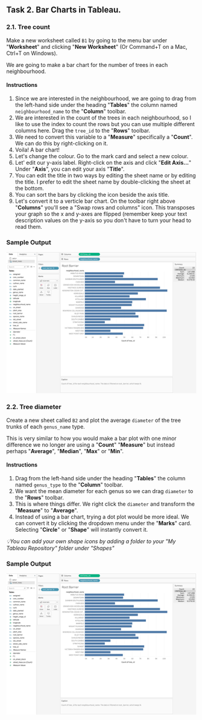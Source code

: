 
## Task 2. Bar Charts in Tableau.


### 2.1. Tree count 

Make a new worksheet called `B1` by going to the menu bar under "**Worksheet**" and clicking "**New Worksheet**" (Or Command+T on a Mac, Ctrl+T on Windows). 

We are going to make a bar chart for the number of trees in each neighbourhood. 

#### Instructions 
1. Since we are interested in the neighbourhood, we are going to drag from the left-hand side under the heading "**Tables**" the column named `neighbourhood_name` to the "**Column**" toolbar. 
1. We are interested in the count of the trees in each neighbourhood, so I like to use the index to count the rows but you can use multiple different columns here. Drag the `tree_id` to the "**Rows**" toolbar.
1. We need to convert this variable to a "**Measure**" specifically a "**Count**". We can do this by right-clicking on it. 
1. Voila! A bar chart! 
1. Let's change the colour. Go to the mark card and select a new colour. 
1. Let' edit our y-axis label. Right-click on the axis and click "**Edit Axis...**" Under "**Axis**", you can edit your axis "**Title**".
1. You can edit the title in two ways by editing the sheet name or by editing the title. I prefer to edit the sheet name by double-clicking the sheet at the bottom. 
1. You can sort the bars by clicking the icon beside the axis title. 
1. Let's convert it to a verticle bar chart. On the toolbar right above "**Columns**" you'll see a "Swap rows and columns" icon. This transposes your graph so the x and y-axes are flipped (remember keep your text description values on the y-axis so you don't have to turn your head to read them.

### Sample Output

![](images/bar_chart.png)



### 2.2. Tree diameter 

Create a new sheet called `B2` and plot the average `diameter` of the tree trunks of each `genus_name` type.

This is very similar to how you would make a bar plot with one minor difference we no longer are using a "**Count**" "**Measure**" but instead perhaps "**Average**", "**Median**", "**Max**" or "**Min**". 


#### Instructions 

1. Drag from the left-hand side under the heading "**Tables**" the column named `genus_type` to the "**Column**" toolbar. 
2. We want the mean diameter for each genus so we can drag `diameter` to the "**Rows**" toolbar.
3. This is where things differ. We right click the `diameter`  and transform the "**Measure**" to "**Average**". 
4. Instead of using a bar chart, trying a dot plot would be more ideal. We can convert it by clicking the dropdown menu under the "**Marks**" card. Selecting "**Circle**" or "**Shape**" will instantly convert it.     

_💡You can add your own shape icons by adding a folder to your "My Tableau Repository" folder under "Shapes"_ 


### Sample Output

![](images/bar_chart.png)


